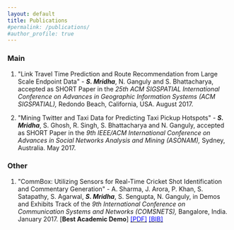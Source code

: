 ```yaml
---
layout: default
title: Publications
#permalink: /publications/
#author_profile: true
---
```



### Main
1. \"Link Travel Time Prediction and Route Recommendation from Large Scale Endpoint Data\" - _**S. Mridha**_, N. Ganguly and S. Bhattacharya, accepted as SHORT Paper in the _25th ACM SIGSPATIAL International Conference on Advances in Geographic Information Systems (ACM SIGSPATIAL),_ Redondo Beach, California, USA. August 2017.

2. \"Mining Twitter and Taxi Data for Predicting Taxi Pickup Hotspots\" - _**S. Mridha**_, S. Ghosh, R. Singh, S. Bhattacharya and N. Ganguly, accepted as SHORT Paper in the _9th IEEE/ACM International Conference on Advances in Social Networks Analysis and Mining (ASONAM),_ Sydney, Australia. May 2017.

### Other
1. \"CommBox: Utilizing Sensors for Real-Time Cricket Shot Identification and Commentary Generation\" - A. Sharma, J. Arora, P. Khan, S. Satapathy, S. Agarwal, _**S. Mridha**_, S. Sengupta, N. Ganguly, in Demos and Exhibits Track of the _9th International Conference on Communication Systems and Networks (COMSNETS),_ Bangalore, India. January 2017. [**Best Academic Demo**] [<span style="color:blue">[PDF]</span>](/docs/papers/2017_comsnets_commbox.pdf) [<span style="color:blue">[BIB]</span>](/docs/bib/mridhasankar_comnset_2017.bib)